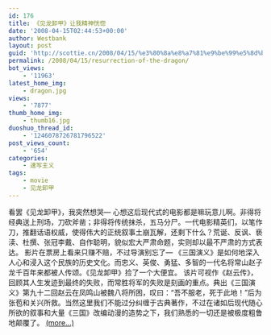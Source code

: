 ```yaml
---
id: 176
title: 《见龙卸甲》让我精神恍惚
date: '2008-04-15T02:44:53+00:00'
author: Westbank
layout: post
guid: 'http://scottie.cn/2008/04/15/%e3%80%8a%e8%a7%81%e9%be%99%e5%8d%b8%e7%94%b2%e3%80%8b%e8%ae%a9%e6%88%91%e7%b2%be%e7%a5%9e%e6%81%8d%e6%83%9a/'
permalink: /2008/04/15/resurrection-of-the-dragon/
bot_views:
    - '11963'
latest_home_img:
    - dragon.jpg
views:
    - '7877'
thumb_home_img:
    - thumb16.jpg
duoshuo_thread_id:
    - '1246078726781796522'
post_views_count:
    - '654'
categories:
    - 速写主义
tags:
    - movie
    - 见龙卸甲
---
```


看罢《见龙卸甲》，我突然想哭— 心想这后现代式的电影都是嘛玩意儿啊。非得将经典送上刑场，刀砍斧凿；非得将传统抹杀，五马分尸。一代电影精英们，以笔作刀，推翻话语权威，使得伟大的正统叙事土崩瓦解，还剩下什么？荒诞、反讽、亵渎、杜撰、张冠李戴、自作聪明，貌似宏大严肃命题，实则却以最不严肃的方式表达。 影片在票房上看来只赚不赔，不过导演别忘了— 《三国演义》是如何地深入人心和浸入这个民族的历史文化。而忠义、英俊、勇猛、多智的一代名将常山赵子龙千百年来都被人传颂。《见龙卸甲》捡了一个大便宜。 该片可视作《赵云传》，回顾其人生发迹到最终的失败，而常胜将军的失败是刻画的重点。典出《三国演义》第九十二回赵云在凤鸣山被魏八将所困，叹曰：“吾不服老，死于此地！”后为张苞和关兴所救。当然这里我们不能过分纠缠于古典著作，不过在诸如后现代随心所欲的叙事和大量《三国》改编动漫的造势之下，我们熟悉的一切还是被极度粗鲁地颠覆了。 [<span aria-label="Continue reading 《见龙卸甲》让我精神恍惚">(more…)</span>](http://farbank.net/2008/04/15/resurrection-of-the-dragon/#more-176)
